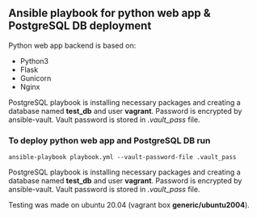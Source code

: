 ## Ansible playbook for python web app & PostgreSQL DB deployment

Python web app backend is based on:
- Python3
- Flask
- Gunicorn
- Nginx

PostgreSQL playbook is installing necessary packages and creating a database named __test_db__ and user __vagrant__. Password is encrypted by ansible-vault. Vault password is stored in _.vault_pass_ file.

### To deploy python web app and PostgreSQL DB run
```
ansible-playbook playbook.yml --vault-password-file .vault_pass
```

PostgreSQL playbook is installing necessary packages and creating a database named __test_db__ and user __vagrant__. Password is encrypted by ansible-vault. Vault password is stored in _.vault_pass_ file.

Testing was made on ubuntu 20.04 (vagrant box __generic/ubuntu2004__).
